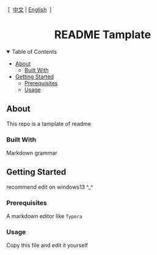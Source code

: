 <div align="left">
    <p>
        &nbsp[&nbsp
        <a href="./README.zh-CN.md">中文</a>
        |
        <a href="./README.md">English</a>
        &nbsp]&nbsp
    </p>
</div>
<div align="center">
    <h1>
        README Tamplate
    </h1>
</div>
<details open="open">
<summary>Table of Contents</summary>
    <ul>
        <li>
            <a href="#About">About</a>
        	<ul>
                <li><a href="#Built With">Built With</a></li>
            </ul>
        </li>
        <li>
            <a href="#Getting Started">Getting Started</a>
        	<ul>
                <li><a href="#Prerequisites">Prerequisites</a></li>
                <li><a href="#Usage">Usage</a></li>
            </ul>
        </li>
    </ul>
</details>


## About

This repo is a tamplate of readme

### Built With

Markdown grammar

## Getting Started

recommend edit on windows13 ^_^

### Prerequisites

A markdown editor like `Typora`

### Usage

Copy this file and edit it yourself

